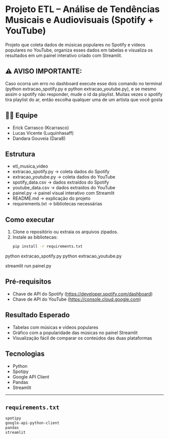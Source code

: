 # Projeto ETL – Análise de Tendências Musicais e Audiovisuais (Spotify + YouTube)

Projeto que coleta dados de músicas populares no Spotify e vídeos populares no YouTube, organiza esses dados em tabelas e visualiza os resultados em um painel interativo criado com Streamlit.

## ⚠️ AVISO IMPORTANTE:
Caso ocorra um erro no dashboard execute esse dois comando no terminal (python extracao_spotify.py e python extracao_youtube.py), e se mesmo assim o spotify não responder, mude o id da playlist. Muitas vezes o spotify tira playlist do ar, então escolha qualquer uma de um artista que você gosta

## 👨‍💻 Equipe
- Erick Carrasco (Kcarrasco)
- Lucas Vicente (Luquinhasaff)
- Dandara Gouveia (Dara8)


## Estrutura

- etl_musica_video
- extracao_spotify.py → coleta dados do Spotify
- extracao_youtube.py → coleta dados do YouTube
- spotify_data.csv → dados extraídos do Spotify
- youtube_data.csv → dados extraídos do YouTube
- painel.py → painel visual interativo com Streamlit
- README.md → explicação do projeto
- requirements.txt → bibliotecas necessárias


## Como executar

1. Clone o repositório ou extraia os arquivos zipados.
2. Instale as bibliotecas:
   ```bash
   pip install -r requirements.txt
   
python extracao_spotify.py
python extracao_youtube.py

streamlit run painel.py

## Pré-requisitos

- Chave de API do Spotify (https://developer.spotify.com/dashboard)
- Chave de API do YouTube (https://console.cloud.google.com)


## Resultado Esperado

- Tabelas com músicas e vídeos populares
- Gráfico com a popularidade das músicas no painel Streamlit
- Visualização fácil de comparar os conteúdos das duas plataformas


## Tecnologias

- Python
- Spotipy
- Google API Client
- Pandas
- Streamlit


---

## `requirements.txt`

```txt
spotipy
google-api-python-client
pandas
streamlit
